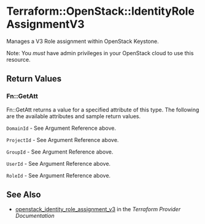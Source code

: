 # Terraform::OpenStack::IdentityRoleAssignmentV3

Manages a V3 Role assignment within OpenStack Keystone.

Note: You _must_ have admin privileges in your OpenStack cloud to use
this resource.

## Return Values

### Fn::GetAtt

Fn::GetAtt returns a value for a specified attribute of this type. The following are the available attributes and sample return values.

`DomainId` - See Argument Reference above.

`ProjectId` - See Argument Reference above.

`GroupId` - See Argument Reference above.

`UserId` - See Argument Reference above.

`RoleId` - See Argument Reference above.

## See Also

* [openstack_identity_role_assignment_v3](https://www.terraform.io/docs/providers/openstack/r/identity_role_assignment_v3.html) in the _Terraform Provider Documentation_